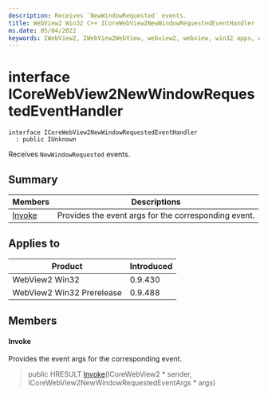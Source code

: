 ```yaml
---
description: Receives `NewWindowRequested` events.
title: WebView2 Win32 C++ ICoreWebView2NewWindowRequestedEventHandler
ms.date: 05/04/2022
keywords: IWebView2, IWebView2WebView, webview2, webview, win32 apps, win32, edge, ICoreWebView2, ICoreWebView2Controller, browser control, edge html, ICoreWebView2NewWindowRequestedEventHandler
---
```


# interface ICoreWebView2NewWindowRequestedEventHandler

```
interface ICoreWebView2NewWindowRequestedEventHandler
  : public IUnknown
```

Receives `NewWindowRequested` events.

## Summary

 Members                        | Descriptions
--------------------------------|---------------------------------------------
[Invoke](#invoke) | Provides the event args for the corresponding event.

## Applies to

Product                         | Introduced
--------------------------------|---------------------------------------------
WebView2 Win32            |    0.9.430
WebView2 Win32 Prerelease |    0.9.488

## Members

#### Invoke

Provides the event args for the corresponding event.

> public HRESULT [Invoke](#invoke)(ICoreWebView2 * sender, ICoreWebView2NewWindowRequestedEventArgs * args)

